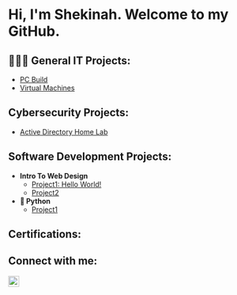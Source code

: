 <h1>Hi, I'm Shekinah. Welcome to my GitHub. </h1>

<h2>👩🏽‍💻 General IT Projects:</h2>

  - [PC Build](https://github.com/ShekinahMaxwell/LABURL)
  - [Virtual Machines](https://github.com/ShekinahMaxwell/LABURL)

<h2>Cybersecurity Projects:</h2>  

  - [Active Directory Home Lab](https://github.com/ShekinahMaxwell/ActiveDirectory_Lab1/tree/main)

<h2>Software Development Projects:</h2>

- <b>Intro To Web Design</b>
  - [Project1: Hello World!](https://github.com/ShekinahMaxwell/LABURL)
  - [Project2](https://github.com/ShekinahMaxwell/LABURL)
- <b>🐍 Python</b>
  - [Project1](https://github.com/ShekinahMaxwell/LABURL)


<h2>Certifications:</h2>

<h2>Connect with me:</h2>

[<img align="left" alt="ShekinahMaxwell | LinkedIn" width="22px" src="https://cdn.jsdelivr.net/npm/simple-icons@v3/icons/linkedin.svg" />][linkedin]

[linkedin]: https://linkedin.com/in/maxwell2024

